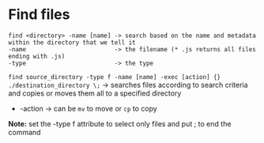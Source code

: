 # Find files



```
find <directory> -name [name] -> search based on the name and metadata within the directory that we tell it
-name                         -> the filename (* .js returns all files ending with .js)
-type                         -> the type
```

`find source_directory -type f -name [name] -exec [action] {} ./destination_directory \;` -> searches files according to search criteria and copies or moves them all to a specified directory

* \-action -> can be `mv` to move or `cp` to copy

**Note:** set the -type f attribute to select only files and put ; to end the command

